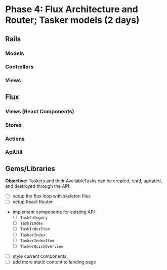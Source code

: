 # Phase 4: Flux Architecture and Router; Tasker models (2 days)

## Rails
### Models

### Controllers

### Views

## Flux

### Views (React Components)

### Stores

### Actions

### ApiUtil

## Gems/Libraries




**Objective:** Taskers and their AvailableTasks can be created, read, updated, and destroyed through the API.

- [ ] setup the flux loop with skeleton files
- [ ] setup React Router
- implement components for existing API
  - [ ] `TaskCategory`
  - [ ] `TasksIndex`
  - [ ] `TaskIndexItem`
  - [ ] `TaskerIndex`
  - [ ] `TaskerIndexItem`
  - [ ] `TaskerQuickOverview`
- [ ] style current components
- [ ] add more static content to landing page
